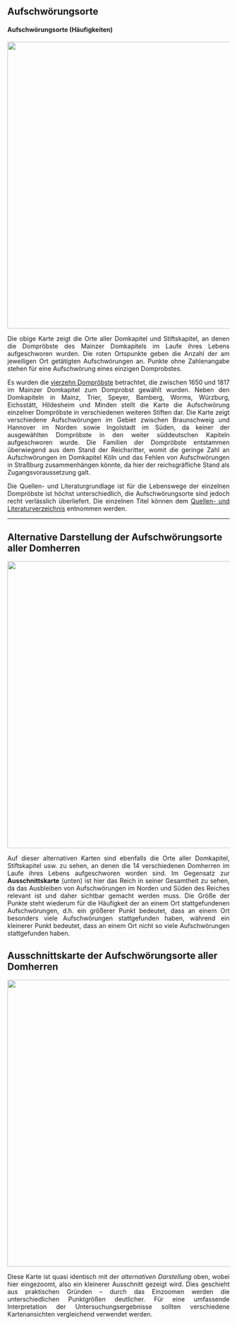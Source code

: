 <h2>Aufschwörungsorte</h2>

<h4>Aufschwörungsorte (Häufigkeiten)</h4>

<a href="https://github.com/ieg-dhr/DigiKAR_Projektseminar/tree/main/maps/Häufigkeit der Aufschwörungsorte mit Ortsnamen.png"><img src="./maps/Häufigkeit der Aufschwörungsorte mit Ortsnamen.png" width="650px" align="center"/></a>

<p align="justify">Die obige Karte zeigt die Orte aller Domkapitel und Stiftskapitel, an denen die Dompröbste des Mainzer Domkapitels im Laufe ihres Lebens aufgeschworen wurden. Die roten Ortspunkte geben die Anzahl der am jeweiligen Ort getätigten Aufschwörungen an. Punkte ohne Zahlenangabe stehen für eine Aufschwörung eines einzigen Domprobstes.</p> 

<p align="justify">Es wurden die <a href="https://ieg-dhr.github.io/DigiKAR_Projektseminar/information_DE.html">vierzehn Dompröbste</a> betrachtet, die zwischen 1650 und 1817 im Mainzer Domkapitel zum Domprobst gewählt wurden. Neben den Domkapiteln in Mainz, Trier, Speyer, Bamberg, Worms, Würzburg, Eichsstätt, Hildesheim und Minden stellt die Karte die Aufschwörung einzelner Dompröbste in verschiedenen weiteren Stiften dar. Die Karte zeigt verschiedene Aufschwörungen im Gebiet zwischen Braunschweig und Hannover im Norden sowie Ingolstadt im Süden, da keiner der ausgewählten Dompröbste in den weiter süddeutschen Kapiteln aufgeschworen wurde. Die Familien der Dompröbste entstammen überwiegend aus dem Stand der Reichsritter, womit die geringe Zahl an Aufschwörungen im Domkapitel Köln und das Fehlen von Aufschwörungen in Straßburg zusammenhängen könnte, da hier der reichsgräfliche Stand als Zugangsvoraussetzung galt.</p>

<p align="justify">Die Quellen- und Literaturgrundlage ist für die Lebenswege der einzelnen Dompröbste ist höchst unterschiedlich, die Aufschwörungsorte sind 
jedoch recht verlässlich überliefert. Die einzelnen Titel können dem <a href="https://ieg-dhr.github.io/DigiKAR_Projektseminar/sources_DE">Quellen- und Literaturverzeichnis</a> entnommen werden.</p>

<hr>

<h2>Alternative Darstellung der Aufschwörungsorte aller Domherren</h2>

<a href="https://github.com/ieg-dhr/DigiKAR_Projektseminar/blob/main/maps/Domherren_Aufschw%C3%B6rungsorte_Ausschnitt%20Deutschland.png"><img src="./maps/Domherren_Aufschwörungsorte_Ausschnitt Deutschland.png" width="650px" align="center"/></a>

<p align="justify">Auf dieser alternativen Karten sind ebenfalls die Orte aller Domkapitel, Stiftskapitel usw. zu sehen, an denen die 14 verschiedenen Domherren im Laufe ihres Lebens aufgeschworen worden sind. Im Gegensatz zur <strong>Ausschnittskarte</strong> (unten) ist hier das Reich in seiner Gesamtheit zu sehen, da das Ausbleiben von Aufschwörungen im Norden und Süden des Reiches relevant ist und daher sichtbar gemacht werden muss. Die Größe der Punkte steht wiederum für die Häufigkeit der an einem Ort stattgefundenen Aufschwörungen, d.h. ein größerer Punkt bedeutet, dass an einem Ort besonders viele Aufschwörungen stattgefunden haben, während ein kleinerer Punkt bedeutet, dass an einem Ort nicht so viele Aufschwörungen stattgefunden haben.</p>

<h2>Ausschnittskarte der Aufschwörungsorte aller Domherren</h2>


<a href="https://github.com/ieg-dhr/DigiKAR_Projektseminar/tree/main/Static%20Maps%20PDFs/Domherren_Aufschwörungsorte.png"><img src="./maps/Domherren_Aufschwörungsorte.png" width="650px" align="center"/></a>

<p align="justify">Diese Karte ist quasi identisch mit der <em>alternativen Darstellung</em> oben, wobei hier eingezoomt, also ein kleinerer Ausschnitt gezeigt wird. Dies geschieht aus praktischen Gründen – durch das Einzoomen werden die unterschiedlichen Punktgrößen deutlicher. Für eine umfassende Interpretation der Untersuchungsergebnisse sollten verschiedene Kartenansichten vergleichend verwendet werden.</p>
